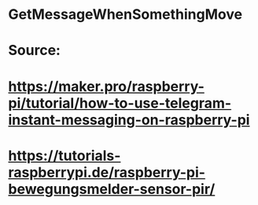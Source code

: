 # GetMessageWhenSomethingMove
# Source: 
# https://maker.pro/raspberry-pi/tutorial/how-to-use-telegram-instant-messaging-on-raspberry-pi
# https://tutorials-raspberrypi.de/raspberry-pi-bewegungsmelder-sensor-pir/